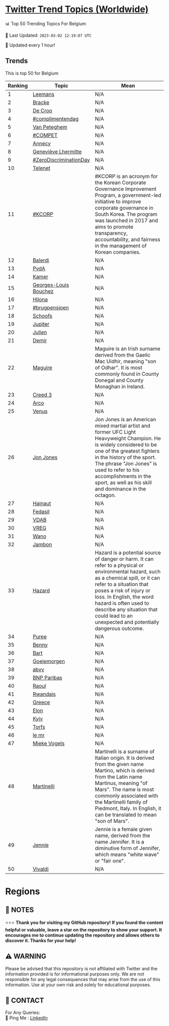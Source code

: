 [Twitter Trend Topics (Worldwide)](https://github.com/ErcinDedeoglu/Twitter-Trend-Topics)
==========


📊 Top 50 Trending Topics For Belgium

📆 Last Updated: `2023-03-02 12:19:07 UTC`

🔧 Updated every 1 hour!


## Trends

This is top 50 for Belgium

| Ranking | Topic | Mean |
| ------- | ------------ | ------------ |
| 1 | [Leemans](http://twitter.com/search?q=Leemans) | N/A |
| 2 | [Bracke](http://twitter.com/search?q=Bracke) | N/A |
| 3 | [De Croo](http://twitter.com/search?q=De+Croo) | N/A |
| 4 | [#complimentendag](http://twitter.com/search?q=%23complimentendag) | N/A |
| 5 | [Van Peteghem](http://twitter.com/search?q=Van+Peteghem) | N/A |
| 6 | [#COMPET](http://twitter.com/search?q=%23COMPET) | N/A |
| 7 | [Annecy](http://twitter.com/search?q=Annecy) | N/A |
| 8 | [Geneviève Lhermitte](http://twitter.com/search?q=Genevi%c3%a8ve+Lhermitte) | N/A |
| 9 | [#ZeroDiscriminationDay](http://twitter.com/search?q=%23ZeroDiscriminationDay) | N/A |
| 10 | [Telenet](http://twitter.com/search?q=Telenet) | N/A |
| 11 | [#KCORP](http://twitter.com/search?q=%23KCORP) | #KCORP is an acronym for the Korean Corporate Governance Improvement Program, a government-led initiative to improve corporate governance in South Korea. The program was launched in 2017 and aims to promote transparency, accountability, and fairness in the management of Korean companies. |
| 12 | [Balerdi](http://twitter.com/search?q=Balerdi) | N/A |
| 13 | [PvdA](http://twitter.com/search?q=PvdA) | N/A |
| 14 | [Kamer](http://twitter.com/search?q=Kamer) | N/A |
| 15 | [Georges-Louis Bouchez](http://twitter.com/search?q=Georges-Louis+Bouchez) | N/A |
| 16 | [Hilona](http://twitter.com/search?q=Hilona) | N/A |
| 17 | [#brugpensioen](http://twitter.com/search?q=%23brugpensioen) | N/A |
| 18 | [Schoofs](http://twitter.com/search?q=Schoofs) | N/A |
| 19 | [Jupiter](http://twitter.com/search?q=Jupiter) | N/A |
| 20 | [Julien](http://twitter.com/search?q=Julien) | N/A |
| 21 | [Demir](http://twitter.com/search?q=Demir) | N/A |
| 22 | [Maguire](http://twitter.com/search?q=Maguire) | Maguire is an Irish surname derived from the Gaelic Mac Uidhir, meaning "son of Odhar". It is most commonly found in County Donegal and County Monaghan in Ireland. |
| 23 | [Creed 3](http://twitter.com/search?q=Creed+3) | N/A |
| 24 | [Arco](http://twitter.com/search?q=Arco) | N/A |
| 25 | [Venus](http://twitter.com/search?q=Venus) | N/A |
| 26 | [Jon Jones](http://twitter.com/search?q=Jon+Jones) | Jon Jones is an American mixed martial artist and former UFC Light Heavyweight Champion. He is widely considered to be one of the greatest fighters in the history of the sport. The phrase "Jon Jones" is used to refer to his accomplishments in the sport, as well as his skill and dominance in the octagon. |
| 27 | [Hainaut](http://twitter.com/search?q=Hainaut) | N/A |
| 28 | [Fedasil](http://twitter.com/search?q=Fedasil) | N/A |
| 29 | [VDAB](http://twitter.com/search?q=VDAB) | N/A |
| 30 | [VREG](http://twitter.com/search?q=VREG) | N/A |
| 31 | [Wano](http://twitter.com/search?q=Wano) | N/A |
| 32 | [Jambon](http://twitter.com/search?q=Jambon) | N/A |
| 33 | [Hazard](http://twitter.com/search?q=Hazard) | Hazard is a potential source of danger or harm. It can refer to a physical or environmental hazard, such as a chemical spill, or it can refer to a situation that poses a risk of injury or loss. In English, the word hazard is often used to describe any situation that could lead to an unexpected and potentially dangerous outcome. |
| 34 | [Puree](http://twitter.com/search?q=Puree) | N/A |
| 35 | [Benny](http://twitter.com/search?q=Benny) | N/A |
| 36 | [Bart](http://twitter.com/search?q=Bart) | N/A |
| 37 | [Goeiemorgen](http://twitter.com/search?q=Goeiemorgen) | N/A |
| 38 | [abvv](http://twitter.com/search?q=abvv) | N/A |
| 39 | [BNP Paribas](http://twitter.com/search?q=BNP+Paribas) | N/A |
| 40 | [Raoul](http://twitter.com/search?q=Raoul) | N/A |
| 41 | [Rwandais](http://twitter.com/search?q=Rwandais) | N/A |
| 42 | [Greece](http://twitter.com/search?q=Greece) | N/A |
| 43 | [Elon](http://twitter.com/search?q=Elon) | N/A |
| 44 | [Kyiv](http://twitter.com/search?q=Kyiv) | N/A |
| 45 | [Torfs](http://twitter.com/search?q=Torfs) | N/A |
| 46 | [le mr](http://twitter.com/search?q=le+mr) | N/A |
| 47 | [Mieke Vogels](http://twitter.com/search?q=Mieke+Vogels) | N/A |
| 48 | [Martinelli](http://twitter.com/search?q=Martinelli) | Martinelli is a surname of Italian origin. It is derived from the given name Martino, which is derived from the Latin name Martinus, meaning "of Mars". The name is most commonly associated with the Martinelli family of Piedmont, Italy. In English, it can be translated to mean "son of Mars". |
| 49 | [Jennie](http://twitter.com/search?q=Jennie) | Jennie is a female given name, derived from the name Jennifer. It is a diminutive form of Jennifer, which means "white wave" or "fair one". |
| 50 | [Vivaldi](http://twitter.com/search?q=Vivaldi) | N/A |



# Regions




## 📝 NOTES

⭐⭐⭐ **Thank you for visiting my GitHub repository! If you found the content helpful or valuable, leave a star on the repository to show your support. It encourages me to continue updating the repository and allows others to discover it. Thanks for your help!**


## ⚠️ WARNING

Please be advised that this repository is not affiliated with Twitter and the information provided is for informational purposes only. We are not responsible for any legal consequences that may arise from the use of this information. Use at your own risk and solely for educational purposes.


## 📨 CONTACT

 For Any Queries:  
            🏓 Ping Me : [LinkedIn](https://www.linkedin.com/in/ercindedeoglu/)
